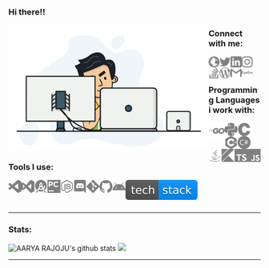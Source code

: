 ### Hi there!! <!--👋-->

<img align="left" title="AARYA RAJOJU" alt="AARYA RAJOJU" width="400" src="./logos/animation.gif" />

<h3>
Connect with me: <br>
  
<a href="https://aaryarajoju.github.io/"><img align="left" title="aaryarajoju.github.io" alt="aaryarajoju.github.io" width="22px" src="./logos/web_globe.svg" /></a>
<a href="https://twitter.com/AaryaRajoju/"><img align="left" title="Twitter - AARYA RAJOJU" alt="Twitter" width="22px" src="./logos/twitter.svg" /></a>
<a href="https://linkedin.com/in/aaryarajoju/"><img align="left" title="LinkedIn - AARYA RAJOJU" alt="LinkedIn" width="22px" src="./logos/linkedin.svg" /></a>
<a href="https://instagram.com/aaryarajoju/"><img align="left" title="Instagram - AARYA RAJOJU" alt="Instagram" width="22px" src="./logos/instagram.svg" /></a>
<a href="https://stackoverflow.com/users/14383957/aaryarajoju/"><img align="left" title="Stack Overflow - AARYA RAJOJU" alt="Stack Overflow" width="22px" src="./logos/stackoverflow.svg" /></a>
<a href="https://aaryarajoju.wordpress.com/"><img align="left" title="Blog - AARYA RAJOJU" alt="Blog" width="22px" src="./logos/wordpress.svg" /></a>
<a href="mailto:code.aarya@gmail.com"><img align="left" title="Mail - AARYA RAJOJU" alt="Mail" width="22px" src="./logos/gmail.svg" /></a>
<a href="https://www.eyeem.com/u/capturedbyarx/"><img align="left" title="EyeEm - AARYA RAJOJU" alt="EyeEm" width="22px" src="./logos/eyeem.svg" /></a>

<br>
<br>
  
Programming Languages i work with: <br>

<img align="left" title="Go" alt="Go" width="32px" src="./logos/go.svg" />
<img align="left" title="python" alt="python" width="26px" src="./logos/python.svg" />
<img align="left" title="C" alt="C" width="26px" src="./logos/c.svg" />
<img align="left" title="C++" alt="C++" width="26px" src="./logos/cplusplus.svg" />
<img align="left" title="C#" alt="C#" width="26px" src="./logos/csharp.svg" />
<img align="left" title="Java" alt="Java" width="26px" src="./logos/java.svg" />
<img align="left" title="Kotlin" alt="Kotlin" width="26px" src="./logos/kotlin.svg" />
<img align="left" title="JavaScript" alt="JavaScript" width="26px" src="./logos/typescript.svg" />
<img align="left" title="TypeScript" alt="TypeScript" width="26px" src="./logos/javascript.svg" />
<!--<img align="left" title="HTML5" alt="HTML5" width="26px" src="./logos/html5.svg" />
<img align="left" title="CSS3" alt="CSS3" width="26px" src="./logos/css3.svg" />-->
  
<br>
<br>
  
Tools I use: <br>

<img align="left" title="Visual Studio Code" alt="Visual Studio Code" width="26px" src="./logos/visualstudiocode.svg" />
<img align="left" title="Visual Studio" alt="Visual Studio" width="26px" src="./logos/visualstudio.svg" />
<img align="left" title="JetBrains Android Studio" alt="JetBrains Android Studio" width="26px" src="./logos/androidstudio.svg" />
<img align="left" title="JetBrains PyCharm" alt="JetBrains PyCharm" width="26px" src="./logos/pycharm.svg" />
<img align="left" title="Node.js" alt="Node.js" width="26px" src="./logos/node-dot-js.svg" />
<img align="left" title="Discord" alt="Discord" width="26px" src="./logos/discord.svg" />
<img align="left" title="Git" alt="Git" width="26px" src="./logos/git.svg" />
<img align="left" title="GitHub" alt="GitHub" width="26px" src="./logos/github.svg" />
<img align="left" title="Android" alt="Android" width="26px" src="./logos/android.svg" />
<a href="https://stackshare.io/aaryarajoju/all-tools"><img align="left" title="StackShare - AARYA RAJOJU" alt="StackShare" src="./logos/techstack.svg" /><a/>
</h3>

<br>
<br>
<br>

---

### Stats:

<!--Credits for the stats: 
https://github.com/anuraghazra/github-readme-stats
-->

<img src="https://github-readme-stats.vercel.app/api?username=aaryarajoju&include_all_commits=true&count_private=true&show_icons=true&theme=radical&hide=contribs" alt="AARYA RAJOJU's github stats" /> <img src="https://github-readme-stats.vercel.app/api/top-langs/?username=aaryarajoju&layout=compact&langs_count=10&theme=radical" lt="AARYA RAJOJU's most used languages" />

---


<!--
Here are some ideas to get you started:
- 🔭 I’m currently working on ...
- 🌱 I’m currently learning ...
- 👯 I’m looking to collaborate on ...
- 🤔 I’m looking for help with ...
- 💬 Ask me about ...
- 📫 How to reach me: ...
- 😄 Pronouns: ...
- ⚡ Fun fact: ...
-->

<!--
[website]: https://aaryarajoju.github.io/
[twitter]: https://twitter.com/AaryaRajoju/
[blog]: https://aaryarajoju.wordpress.com/
[instagram]: https://instagram.com/aaryarajoju/
[mail]: mailto:code.aarya@gmail.com
[linkedin]: https://linkedin.com/in/aaryarajoju/
[eyeem]: https://www.eyeem.com/u/capturedbyarx/
[stack]: https://stackoverflow.com/users/14383957/aaryarajoju/
-->
